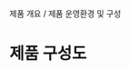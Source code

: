 <!--breadcrumb:제품 개요 / 제품 운영환경 및 구성--><span class="md-breadcrumb">제품 개요 / 제품 운영환경 및 구성</span>
# 제품 구성도
